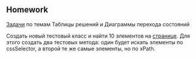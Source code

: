 ##  Homework

[Задачи](https://docs.google.com/spreadsheets/d/1VC0YmGShIfUrFvMO9TeXN6IROxvpGfzjslYxdg2fZOs/edit?usp=sharing) по темам Таблицы решений и Диаграммы перехода состояний

Создать новый тестовый класс и найти 10 элементов на [странице](https://demowebshop.tricentis.com/).
Для этого создать два тестовых метода: один будет искать элементы по cssSelector, а второй те же самые элементы, но по xPath.